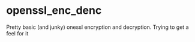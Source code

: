 # openssl_enc_denc
Pretty basic (and junky) onessl encryption and decryption. Trying to get a feel for it
